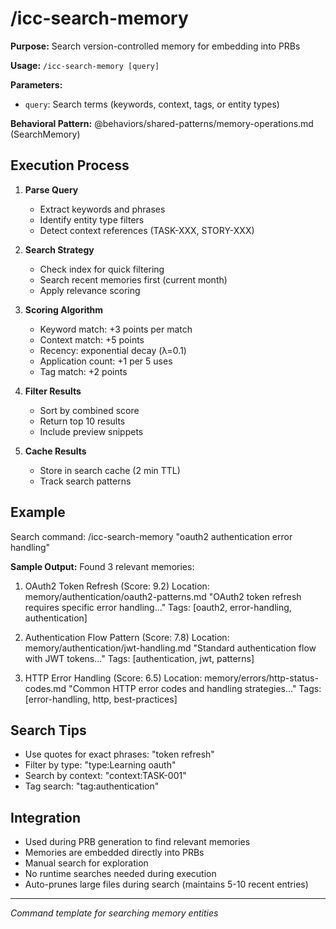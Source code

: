 # /icc-search-memory

**Purpose:** Search version-controlled memory for embedding into PRBs

**Usage:** `/icc-search-memory [query]`

**Parameters:**
- `query`: Search terms (keywords, context, tags, or entity types)

**Behavioral Pattern:** @behaviors/shared-patterns/memory-operations.md (SearchMemory)

## Execution Process

1. **Parse Query**
   - Extract keywords and phrases
   - Identify entity type filters
   - Detect context references (TASK-XXX, STORY-XXX)

2. **Search Strategy**
   - Check index for quick filtering
   - Search recent memories first (current month)
   - Apply relevance scoring

3. **Scoring Algorithm**
   - Keyword match: +3 points per match
   - Context match: +5 points
   - Recency: exponential decay (λ=0.1)
   - Application count: +1 per 5 uses
   - Tag match: +2 points

4. **Filter Results**
   - Sort by combined score
   - Return top 10 results
   - Include preview snippets

5. **Cache Results**
   - Store in search cache (2 min TTL)
   - Track search patterns

## Example

Search command: /icc-search-memory "oauth2 authentication error handling"

**Sample Output:**
Found 3 relevant memories:

1. OAuth2 Token Refresh (Score: 9.2)
   Location: memory/authentication/oauth2-patterns.md
   "OAuth2 token refresh requires specific error handling..."
   Tags: [oauth2, error-handling, authentication]
   
2. Authentication Flow Pattern (Score: 7.8)
   Location: memory/authentication/jwt-handling.md
   "Standard authentication flow with JWT tokens..."
   Tags: [authentication, jwt, patterns]
   
3. HTTP Error Handling (Score: 6.5)
   Location: memory/errors/http-status-codes.md
   "Common HTTP error codes and handling strategies..."
   Tags: [error-handling, http, best-practices]

## Search Tips
- Use quotes for exact phrases: "token refresh"
- Filter by type: "type:Learning oauth"
- Search by context: "context:TASK-001"
- Tag search: "tag:authentication"

## Integration
- Used during PRB generation to find relevant memories
- Memories are embedded directly into PRBs
- Manual search for exploration
- No runtime searches needed during execution
- Auto-prunes large files during search (maintains 5-10 recent entries)

---
*Command template for searching memory entities*